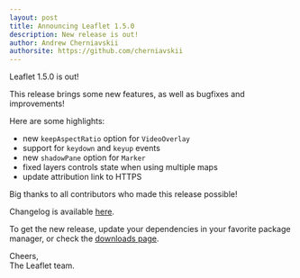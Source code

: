 ```yaml
---
layout: post
title: Announcing Leaflet 1.5.0
description: New release is out! 
author: Andrew Cherniavskii
authorsite: https://github.com/cherniavskii
---
```


Leaflet 1.5.0 is out!

This release brings some new features, as well as bugfixes and improvements!

Here are some highlights:
- new `keepAspectRatio` option for `VideoOverlay`
- support for `keydown` and `keyup` events
- new `shadowPane` option for `Marker`
- fixed layers controls state when using multiple maps
- update attribution link to HTTPS

Big thanks to all contributors who made this release possible!

Changelog is available [here](https://github.com/Leaflet/Leaflet/blob/master/CHANGELOG.md).

To get the new release, update your dependencies in your favorite package manager, or check the [downloads page](https://leafletjs.com/download.html).

Cheers,<br>
The Leaflet team.

